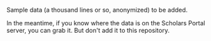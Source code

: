 Sample data (a thousand lines or so, anonymized) to be added.

In the meantime, if you know where the data is on the Scholars Portal server, you can grab it.  But don't add it to this repository.

